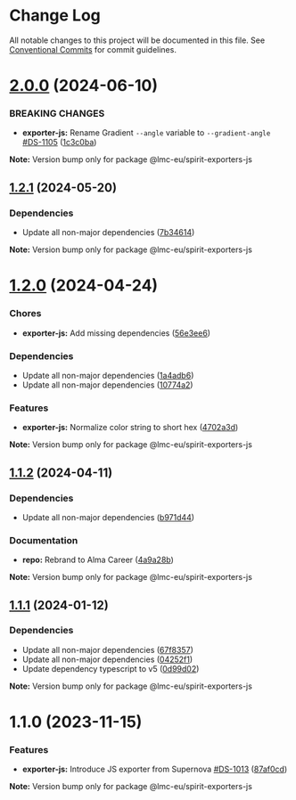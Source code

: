 # Change Log

All notable changes to this project will be documented in this file.
See [Conventional Commits](https://conventionalcommits.org) for commit guidelines.

<a name="2.0.0"></a>

# [2.0.0](https://github.com/lmc-eu/spirit-design-system/compare/@lmc-eu/spirit-exporters-js@1.2.1...@lmc-eu/spirit-exporters-js@2.0.0) (2024-06-10)

### BREAKING CHANGES

- **exporter-js:** Rename Gradient `--angle` variable to `--gradient-angle` [#DS-1105](https://github.com/lmc-eu/spirit-design-system/issues/DS-1105) ([1c3c0ba](https://github.com/lmc-eu/spirit-design-system/commit/1c3c0ba))

**Note:** Version bump only for package @lmc-eu/spirit-exporters-js

<a name="1.2.1"></a>

## [1.2.1](https://github.com/lmc-eu/spirit-design-system/compare/@lmc-eu/spirit-exporters-js@1.2.0...@lmc-eu/spirit-exporters-js@1.2.1) (2024-05-20)

### Dependencies

- Update all non-major dependencies ([7b34614](https://github.com/lmc-eu/spirit-design-system/commit/7b34614))

**Note:** Version bump only for package @lmc-eu/spirit-exporters-js

<a name="1.2.0"></a>

# [1.2.0](https://github.com/lmc-eu/spirit-design-system/compare/@lmc-eu/spirit-exporters-js@1.1.2...@lmc-eu/spirit-exporters-js@1.2.0) (2024-04-24)

### Chores

- **exporter-js:** Add missing dependencies ([56e3ee6](https://github.com/lmc-eu/spirit-design-system/commit/56e3ee6))

### Dependencies

- Update all non-major dependencies ([1a4adb6](https://github.com/lmc-eu/spirit-design-system/commit/1a4adb6))
- Update all non-major dependencies ([10774a2](https://github.com/lmc-eu/spirit-design-system/commit/10774a2))

### Features

- **exporter-js:** Normalize color string to short hex ([4702a3d](https://github.com/lmc-eu/spirit-design-system/commit/4702a3d))

**Note:** Version bump only for package @lmc-eu/spirit-exporters-js

<a name="1.1.2"></a>

## [1.1.2](https://github.com/lmc-eu/spirit-design-system/compare/@lmc-eu/spirit-exporters-js@1.1.1...@lmc-eu/spirit-exporters-js@1.1.2) (2024-04-11)

### Dependencies

- Update all non-major dependencies ([b971d44](https://github.com/lmc-eu/spirit-design-system/commit/b971d44))

### Documentation

- **repo:** Rebrand to Alma Career ([4a9a28b](https://github.com/lmc-eu/spirit-design-system/commit/4a9a28b))

**Note:** Version bump only for package @lmc-eu/spirit-exporters-js

<a name="1.1.1"></a>

## [1.1.1](https://github.com/lmc-eu/spirit-design-system/compare/@lmc-eu/spirit-exporters-js@1.1.0...@lmc-eu/spirit-exporters-js@1.1.1) (2024-01-12)

### Dependencies

- Update all non-major dependencies ([67f8357](https://github.com/lmc-eu/spirit-design-system/commit/67f8357))
- Update all non-major dependencies ([04252f1](https://github.com/lmc-eu/spirit-design-system/commit/04252f1))
- Update dependency typescript to v5 ([0d99d02](https://github.com/lmc-eu/spirit-design-system/commit/0d99d02))

**Note:** Version bump only for package @lmc-eu/spirit-exporters-js

<a name="1.1.0"></a>

# 1.1.0 (2023-11-15)

### Features

- **exporter-js:** Introduce JS exporter from Supernova [#DS-1013](https://github.com/lmc-eu/spirit-design-system/issues/DS-1013) ([87af0cd](https://github.com/lmc-eu/spirit-design-system/commit/87af0cd))

**Note:** Version bump only for package @lmc-eu/spirit-exporters-js
